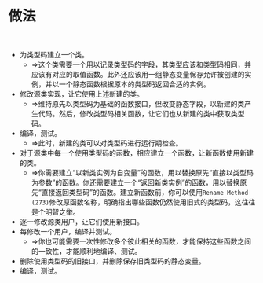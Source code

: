 # 做法

<br>

- 为类型码建立一个类。
  - ⇒这个类需要一个用以记录类型码的字段，其类型应该和类型码相同，并应该有对应的取值函数。此外还应该用一组静态变量保存允许被创建的实例，并以一个静态函数根据原本的类型码返回合适的实例。
- 修改源类实现，让它使用上述新建的类。
  - ⇒维持原先以类型码为基础的函数接口，但改变静态字段，以新建的类产生代码。然后，修改类型码相关函数，让它们也从新建的类中获取类型码。
- 编译，测试。
  - ⇒此时，新建的类可以对类型码进行运行期检查。
- 对于源类中每一个使用类型码的函数，相应建立一个函数，让新函数使用新建的类。
  - ⇒你需要建立“以新类实例为自变量”的函数，用以替换原先“直接以类型码为参数”的函数。你还需要建立一个“返回新类实例”的函数，用以替换原先“直接返回类型码”的函数。建立新函数前，你可以使用`Rename Method (273)`修改原函数名称，明确指出哪些函数仍然使用旧式的类型码，这往往是个明智之举。
- 逐一修改源类用户，让它们使用新接口。
- 每修改一个用户，编译并测试。
  - ⇒你也可能需要一次性修改多个彼此相关的函数，才能保持这些函数之间的一致性，才能顺利地编译、测试。
- 删除使用类型码的旧接口，并删除保存旧类型码的静态变量。
- 编译，测试。

<br>

